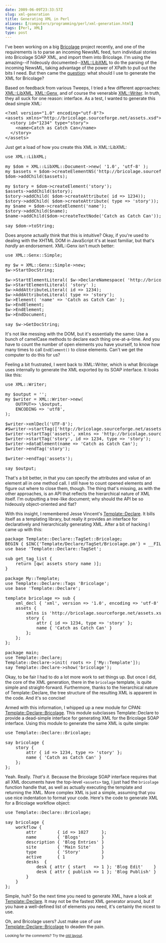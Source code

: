 ```yaml
--- 
date: 2009-06-09T23:33:57Z
slug: xml-generation
title: Generating XML in Perl
aliases: [/computers/programming/perl/xml-generation.html]
tags: [Perl, XML]
type: post
---
```


<p>I've been working on a big <a href="http://www.bricolagecms.org/" title="Bricolage content management and publishing system">Bricolage</a>
project recently, and one of the requirements is to parse an incoming NewsML
feed, turn individual stories into Bricolage SOAP XML, and import them into
Bricolage. I'm using the amazing--if hideously
documented--<a href="http://search.cpan.org/perldoc?XML::LibXML" title="XML::LibXML on CPAN">XML::LibXML</a> to do the parsing of the incoming
NewsML, taking advantage of the power of XPath to pull out the bits I need.
But then came the <a href="https://twitter.com/Theory/status/2085796847" title="My Twery">question</a>: what should I use to generate the XML for
Bricolage?</p>

<p>Based on feedback from various Tweeps, I tried a few different approaches:
<a href="http://search.cpan.org/perldoc?XML::LibXML" title="XML::LibXML on CPAN">XML::LibXML</a>,
<a href="http://search.cpan.org/perldoc?XML::Genx" title="XML::Genx on CPAN">XML::Genx</a>, and of course the
venerable <a href="http://search.cpan.org/perldoc?XML::Writer" title="XML::Writer on CPAN">XML::Writer</a>. In truth, they all suck for one
reason: interface. As a test, I wanted to generate this dead simple
XML:</p>

<pre>
&lt;?xml version=&quot;1.0&quot; encoding=&quot;utf-8&quot;?&gt;
&lt;assets xmlns=&quot;http://bricolage.sourceforge.net/assets.xsd&quot;&gt;
  &lt;story id=&quot;1234&quot; type=&quot;story&quot;&gt;
    &lt;name&gt;Catch as Catch Can&lt;/name&gt;
  &lt;/story&gt;
&lt;/assets&gt;
</pre>

<p>Just get a load of how you create this XML in XML::LibXML:</p>

<pre>
use XML::LibXML;

my $dom = XML::LibXML::Document-&gt;new( &#x0027;1.0&#x0027;, &#x0027;utf-8&#x0027; );
my $assets = $dom-&gt;createElementNS(&#x0027;http://bricolage.sourceforge.net/assets.xsd&#x0027;, &#x0027;assets&#x0027;);
$dom-&gt;addChild($assets);

my $story = $dom-&gt;createElement(&#x0027;story&#x0027;);
$assets-&gt;addChild($story);
$story-&gt;addChild( $dom-&gt;createAttribute( id =&gt; 1234));
$story-&gt;addChild( $dom-&gt;createAttribute( type =&gt; &#x0027;story&#x0027;));
my $name = $dom-&gt;createElement(&#x0027;name&#x0027;);
$story-&gt;addChild($name);
$name-&gt;addChild($dom-&gt;createTextNode(&#x0027;Catch as Catch Can&#x0027;));

say $dom-&gt;toString;
</pre>

<p>Does anyone actually think that this is intuitive? Okay, if you're used to
dealing with the XHTML DOM in JavaScript it's at least familiar, but
that's <em>hardly</em> an endorsement. XML::Genx isn't much better:</p>

<pre>
use XML::Genx::Simple;

my $w = XML::Genx::Simple-&gt;new;
$w-&gt;StartDocString;

$w-&gt;StartElementLiteral( $w-&gt;DeclareNamespace( &#x0027;http://bricolage.sourceforge.net/assets.xsd&#x0027;, &#x0027;&#x0027;), &#x0027;assets&#x0027; );
$w-&gt;StartElementLiteral( &#x0027;story&#x0027; );
$w-&gt;AddAttributeLiteral( id =&gt; 1234);
$w-&gt;AddAttributeLiteral( type =&gt; &#x0027;story&#x0027;);
$w-&gt;Element( &#x0027;name&#x0027; =&gt; &#x0027;Catch as Catch Can&#x0027; );
$w-&gt;EndElement;
$w-&gt;EndElement;
$w-&gt;EndDocument;

say $w-&gt;GetDocString;
</pre>

<p>It's not like messing with the DOM, but it's essentially the same: Use a
bunch of camelCase methods to declare each thing one-at-a-time. And you have
to count the number of open elements you have yourself, to know how many times
to call <code>EndElement()</code> to close elements. Can't we get the computer
to do this for us?</p>

<p>Feeling a bit frustrated, I went back to XML::Writer, which is what
Bricolage uses internally to generate the XML exported by its SOAP interface.
It looks like this:</p>

<pre>
use XML::Writer;

my $output = &#x0027;&#x0027;;
my $writer = XML::Writer-&gt;new(
    OUTPUT=&gt; \$output,
    ENCODING =&gt; &#x0027;utf8&#x0027;,
);

$writer-&gt;xmlDecl(&#x0027;UTF-8&#x0027;);
#$writer-&gt;startTag([&#x0027;http://bricolage.sourceforge.net/assets.xsd&#x0027;, &#x0027;stories&#x0027;]);
$writer-&gt;startTag(&#x0027;assets&#x0027;, xmlns =&gt; &#x0027;http://bricolage.sourceforge.net/assets.xsd&#x0027;);
$writer-&gt;startTag(&#x0027;story&#x0027;, id =&gt; 1234, type =&gt; &#x0027;story&#x0027;);
$writer-&gt;dataElement(name =&gt; &#x0027;Catch as Catch Can&#x0027;);
$writer-&gt;endTag(&#x0027;story&#x0027;);

$writer-&gt;endTag(&#x0027;assets&#x0027;);

say $output;
</pre>

<p>That's a bit better, in that you can specify the attributes and value of an
element all in one method call. I still have to count opened elements and
figure out where to close them, though. The thing that's missing, as with the
other approaches, is an API that reflects the hierarchical nature of XML
itself. I'm outputting a tree-like document; why should the API be so
hideously object-oriented and flat?</p>

<p>With this insight, I remembered Jesse
Vincent's <a href="http://search.cpan.org/perldoc?Template::Declare" title="Template::Declare on CPAN">Template::Declare</a>. It bills itself as a
templating library, but really it provides an interface for declaratively and
hierarchically generating XML. After a bit of hacking I came up with this:</p>

<pre>
package Template::Declare::TagSet::Bricolage;
BEGIN { $INC{&#x0027;Template/Declare/TagSet/Bricolage.pm&#x0027;} = __FILE__; }
use base &#x0027;Template::Declare::TagSet&#x0027;;

sub get_tag_list {
    return [qw( assets story name )];
}

package My::Template;
use Template::Declare::Tags &#x0027;Bricolage&#x0027;;
use base &#x0027;Template::Declare&#x0027;;

template bricolage =&gt; sub {
    xml_decl { &#x0027;xml&#x0027;, version =&gt; &#x0027;1.0&#x0027;, encoding =&gt; &#x0027;utf-8&#x0027; };
    assets {
        xmlns is &#x0027;http://bricolage.sourceforge.net/assets.xsd&#x0027;;
        story {
            attr { id =&gt; 1234, type =&gt; &#x0027;story&#x0027; };
            name { &#x0027;Catch as Catch Can&#x0027; }
        };
    };
};

package main;
use Template::Declare;
Template::Declare-&gt;init( roots =&gt; [&#x0027;My::Template&#x0027;]);
say Template::Declare-&gt;show(&#x0027;bricolage&#x0027;);
</pre>

<p>Okay, to be fair I had to do a lot more work to set things up. But once I
did, the core of the XML generation, there in the <code>bricolage</code>
template, is quite simple and straight-forward. Furthermore, thanks to the
hierarchical nature of Template::Declare, the tree structure of the resulting
XML is apparent in the code. And it's so concise!</p>

<p>Armed with this information, I whipped up a new module for CPAN:
<a href="http://search.cpan.org/perldoc?Template::Declare::Bricolage" title="Template::Declare::Bricolage on CPAN">Template::Declare::Bricolage</a>.
This module subclasses Template::Declare to provide a dead-simple interface
for generating XML for the Bricolage SOAP interface. Using this module to
generate the same XML is quite simple:</p>

<pre>
use Template::Declare::Bricolage;

say bricolage {
    story {
        attr { id =&gt; 1234, type =&gt; &#x0027;story&#x0027; };
        name { &#x0027;Catch as Catch Can&#x0027; }
    };
};
</pre>

<p>Yeah. Really. <em>That's it.</em> Because the Bricolage SOAP interface
requires that all XML documents have the top-level <code>&lt;assets&gt;</code>
tag, I just had the <code>bricolage</code> function handle that, as well as
actually executing the template and returning the XML. More complex XML is
just a simple, assuming that you use nice indentation to format your code.
Here's the code to generate XML for a Bricolage workflow object:</p>

<pre>
use Template::Declare::Bricolage;

say bricolage {
    workflow {
        attr        { id =&gt; 1027     };
        name        { &#x0027;Blogs&#x0027;        }
        description { &#x0027;Blog Entries&#x0027; }
        site        { &#x0027;Main Site&#x0027;    }
        type        { &#x0027;Story&#x0027;        }
        active      { 1              }
        desks  {
            desk { attr { start   =&gt; 1 }; &#x0027;Blog Edit&#x0027;    }
            desk { attr { publish =&gt; 1 }; &#x0027;Blog Publish&#x0027; }
        }
    }
};
</pre>

<p>Simple, huh? So the next time you need to generate XML, have a look at
<a href="http://search.cpan.org/perldoc?Template::Declare" title="Template::Declare on CPAN">Template::Declare</a>. It may not be the
fastest XML generator around, but if you have a well-defined list of
elements you need, it's certainly the nicest to use.</p>

<p>Oh, and Bricolage users? Just make use of
use <a href="http://search.cpan.org/perldoc?Template::Declare::Bricolage" title="Template::Declare::Bricolage on CPAN">Template::Declare::Bricolage</a>
to deaden the pain.</p>

<p class="past"><small>Looking for the comments? Try the <a rel="nofollow" href="//past.justatheory.com/computers/programming/perl/xml-generation.html">old layout</a>.</small></p>


